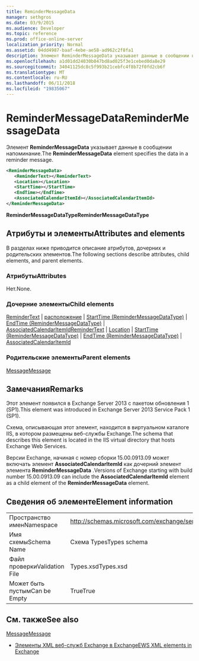 ```yaml
---
title: ReminderMessageData
manager: sethgros
ms.date: 03/9/2015
ms.audience: Developer
ms.topic: reference
ms.prod: office-online-server
localization_priority: Normal
ms.assetid: 04dd4987-baaf-4ebe-ae58-ad962c2f8fa1
description: Элемент ReminderMessageData указывает данные в сообщении напоминание.
ms.openlocfilehash: a1d01dd24030b047bd8ad025f3e1cebed0da8e29
ms.sourcegitcommit: 34041125dc8c5f993b21cebfc4f8b72f0fd2cb6f
ms.translationtype: MT
ms.contentlocale: ru-RU
ms.lasthandoff: 06/11/2018
ms.locfileid: "19835067"
---
```

# <a name="remindermessagedata"></a><span data-ttu-id="36562-103">ReminderMessageData</span><span class="sxs-lookup"><span data-stu-id="36562-103">ReminderMessageData</span></span>

<span data-ttu-id="36562-104">Элемент **ReminderMessageData** указывает данные в сообщении напоминание.</span><span class="sxs-lookup"><span data-stu-id="36562-104">The **ReminderMessageData** element specifies the data in a reminder message.</span></span> 
  
```XML
<ReminderMessageData>
   <ReminderText></ReminderText>
   <Location></Location>
   <StartTime></StartTime>
   <EndTime></EndTime>
   <AssociatedCalendarItemId></AssociatedCalendarItemId>
</ReminderMessageData>

```

 <span data-ttu-id="36562-105">**ReminderMessageDataType**</span><span class="sxs-lookup"><span data-stu-id="36562-105">**ReminderMessageDataType**</span></span>
## <a name="attributes-and-elements"></a><span data-ttu-id="36562-106">Атрибуты и элементы</span><span class="sxs-lookup"><span data-stu-id="36562-106">Attributes and elements</span></span>

<span data-ttu-id="36562-107">В разделах ниже приводится описание атрибутов, дочерних и родительских элементов.</span><span class="sxs-lookup"><span data-stu-id="36562-107">The following sections describe attributes, child elements, and parent elements.</span></span>
  
### <a name="attributes"></a><span data-ttu-id="36562-108">Атрибуты</span><span class="sxs-lookup"><span data-stu-id="36562-108">Attributes</span></span>

<span data-ttu-id="36562-109">Нет.</span><span class="sxs-lookup"><span data-stu-id="36562-109">None.</span></span>
  
### <a name="child-elements"></a><span data-ttu-id="36562-110">Дочерние элементы</span><span class="sxs-lookup"><span data-stu-id="36562-110">Child elements</span></span>

<span data-ttu-id="36562-111">[ReminderText](remindertext.md) | [расположение](location.md) | [StartTime (ReminderMessageDataType)](starttime-remindermessagedatatype.md) | [EndTime (ReminderMessageDataType)](endtime-remindermessagedatatype.md) | [AssociatedCalendarItemId](associatedcalendaritemid.md)</span><span class="sxs-lookup"><span data-stu-id="36562-111">[ReminderText](remindertext.md) | [Location](location.md) | [StartTime (ReminderMessageDataType)](starttime-remindermessagedatatype.md) | [EndTime (ReminderMessageDataType)](endtime-remindermessagedatatype.md) | [AssociatedCalendarItemId](associatedcalendaritemid.md)</span></span>
  
### <a name="parent-elements"></a><span data-ttu-id="36562-112">Родительские элементы</span><span class="sxs-lookup"><span data-stu-id="36562-112">Parent elements</span></span>

[<span data-ttu-id="36562-113">Message</span><span class="sxs-lookup"><span data-stu-id="36562-113">Message</span></span>](message-ex15websvcsotherref.md)
  
## <a name="remarks"></a><span data-ttu-id="36562-114">Замечания</span><span class="sxs-lookup"><span data-stu-id="36562-114">Remarks</span></span>

<span data-ttu-id="36562-115">Этот элемент появился в Exchange Server 2013 с пакетом обновления 1 (SP1).</span><span class="sxs-lookup"><span data-stu-id="36562-115">This element was introduced in Exchange Server 2013 Service Pack 1 (SP1).</span></span>
  
<span data-ttu-id="36562-116">Схема, описывающая этот элемент, находится в виртуальном каталоге IIS, в котором размещены веб-службы Exchange.</span><span class="sxs-lookup"><span data-stu-id="36562-116">The schema that describes this element is located in the IIS virtual directory that hosts Exchange Web Services.</span></span>
  
<span data-ttu-id="36562-117">Версии Exchange, начиная с номер сборки 15.00.0913.09 может включать элемент **AssociatedCalendarItemId** как дочерний элемент элемента **ReminderMessageData** .</span><span class="sxs-lookup"><span data-stu-id="36562-117">Versions of Exchange starting with build number 15.00.0913.09 can include the **AssociatedCalendarItemId** element as a child element of the **ReminderMessageData** element.</span></span> 
  
## <a name="element-information"></a><span data-ttu-id="36562-118">Сведения об элементе</span><span class="sxs-lookup"><span data-stu-id="36562-118">Element information</span></span>

|||
|:-----|:-----|
|<span data-ttu-id="36562-119">Пространство имен</span><span class="sxs-lookup"><span data-stu-id="36562-119">Namespace</span></span>  <br/> |http://schemas.microsoft.com/exchange/services/2006/types  <br/> |
|<span data-ttu-id="36562-120">Имя схемы</span><span class="sxs-lookup"><span data-stu-id="36562-120">Schema Name</span></span>  <br/> |<span data-ttu-id="36562-121">Схема Types</span><span class="sxs-lookup"><span data-stu-id="36562-121">Types schema</span></span>  <br/> |
|<span data-ttu-id="36562-122">Файл проверки</span><span class="sxs-lookup"><span data-stu-id="36562-122">Validation File</span></span>  <br/> |<span data-ttu-id="36562-123">Types.xsd</span><span class="sxs-lookup"><span data-stu-id="36562-123">Types.xsd</span></span>  <br/> |
|<span data-ttu-id="36562-124">Может быть пустым</span><span class="sxs-lookup"><span data-stu-id="36562-124">Can be Empty</span></span>  <br/> |<span data-ttu-id="36562-125">True</span><span class="sxs-lookup"><span data-stu-id="36562-125">True</span></span>  <br/> |
   
## <a name="see-also"></a><span data-ttu-id="36562-126">См. также</span><span class="sxs-lookup"><span data-stu-id="36562-126">See also</span></span>



[<span data-ttu-id="36562-127">Message</span><span class="sxs-lookup"><span data-stu-id="36562-127">Message</span></span>](message-ex15websvcsotherref.md)


- [<span data-ttu-id="36562-128">Элементы XML веб-служб Exchange в Exchange</span><span class="sxs-lookup"><span data-stu-id="36562-128">EWS XML elements in Exchange</span></span>](ews-xml-elements-in-exchange.md)

